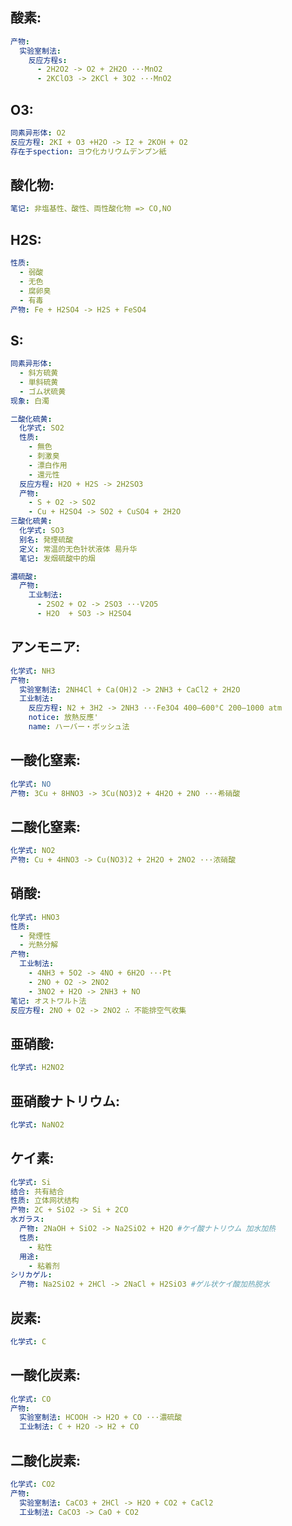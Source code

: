 ## 酸素:

```yaml
产物:
  实验室制法:
    反应方程s:
      - 2H2O2 -> O2 + 2H2O ···MnO2
      - 2KClO3 -> 2KCl + 3O2 ···MnO2

```

## O3:

```yaml
同素异形体: O2
反应方程: 2KI + O3 +H2O -> I2 + 2KOH + O2
存在于spection: ヨウ化カリウムデンプン紙

```

## 酸化物:

```yaml
笔记: 非塩基性、酸性、両性酸化物 => CO,NO

```

## H2S:

```yaml
性质:
  - 弱酸
  - 无色
  - 腐卵臭
  - 有毒
产物: Fe + H2SO4 -> H2S + FeSO4

```

## S:

```yaml
同素异形体:
  - 斜方硫黄
  - 単斜硫黄
  - ゴム状硫黄
现象: 白濁

二酸化硫黄:
  化学式: SO2
  性质:
    - 無色
    - 刺激臭
    - 漂白作用
    - 還元性
  反应方程: H2O + H2S -> 2H2SO3
  产物:
    - S + O2 -> SO2
    - Cu + H2SO4 -> SO2 + CuSO4 + 2H2O
三酸化硫黄:
  化学式: SO3
  别名: 発煙硫酸
  定义: 常温的无色针状液体 易升华
  笔记: 发烟硫酸中的烟

濃硫酸:
  产物:
    工业制法:
      - 2SO2 + O2 -> 2SO3 ···V2O5
      - H2O  + SO3 -> H2SO4
```

## アンモニア:

```yaml
化学式: NH3
产物:
  实验室制法: 2NH4Cl + Ca(OH)2 -> 2NH3 + CaCl2 + 2H2O
  工业制法:
    反应方程: N2 + 3H2 -> 2NH3 ···Fe3O4 400–600°C 200–1000 atm
    notice: 放熱反應'
    name: ハーバー・ボッシュ法


```

## 一酸化窒素:

```yaml
化学式: NO
产物: 3Cu + 8HNO3 -> 3Cu(NO3)2 + 4H2O + 2NO ···希硝酸

```

## 二酸化窒素:

```yaml
化学式: NO2
产物: Cu + 4HNO3 -> Cu(NO3)2 + 2H2O + 2NO2 ···浓硝酸

```

## 硝酸:

```yaml
化学式: HNO3
性质:
  - 発煙性
  - 光熱分解
产物:
  工业制法:
    - 4NH3 + 5O2 -> 4NO + 6H2O ···Pt
    - 2NO + O2 -> 2NO2
    - 3NO2 + H2O -> 2NH3 + NO
笔记: オストワルト法
反应方程: 2NO + O2 -> 2NO2 ∴ 不能排空气收集

```

## 亜硝酸:

```yaml
化学式: H2NO2

```

## 亜硝酸ナトリウム:

```yaml
化学式: NaNO2

```

## ケイ素:

```yaml
化学式: Si
结合: 共有結合
性质: 立体网状结构
产物: 2C + SiO2 -> Si + 2CO
水ガラス:
  产物: 2NaOH + SiO2 -> Na2SiO2 + H2O #ケイ酸ナトリウム 加水加热
  性质:
    - 粘性
  用途:
    - 粘着剂
シリカゲル:
  产物: Na2SiO2 + 2HCl -> 2NaCl + H2SiO3 #ゲル状ケイ酸加热脱水

```

## 炭素:

```yaml
化学式: C

```

## 一酸化炭素:

```yaml
化学式: CO
产物:
  实验室制法: HCOOH -> H2O + CO ···濃硫酸
  工业制法: C + H2O -> H2 + CO

```

## 二酸化炭素:

```yaml
化学式: CO2
产物:
  实验室制法: CaCO3 + 2HCl -> H2O + CO2 + CaCl2
  工业制法: CaCO3 -> CaO + CO2
```